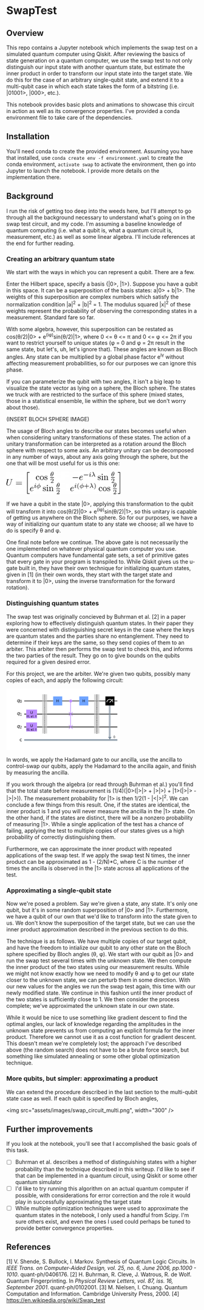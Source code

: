 # SwapTest

## Overview

This repo contains a Jupyter notebook which implements the swap test on a simulated quantum computer using Qiskit. After reviewing the basics of state generation on a quantum computer, we use the swap test to not only distinguish our input state with another quantum state, but estimate the inner product in order to transform our input state into the target state. We do this for the case of an arbitrary single-qubit state, and extend it to a multi-qubit case in which each state takes the form of a bitstring (i.e. |01001>, |000>, etc.). 

This notebook provides basic plots and animations to showcase this circuit in action as well as its convergence properties. I've provided a conda environment file to take care of the dependencies.

## Installation

You'll need conda to create the provided environment. Assuming you have that installed, use `conda create env -f environment.yaml` to create the conda environment, `activate swap` to activate the environment, then go into Jupyter to launch the notebook. I provide more details on the implementation there. 

## Background

I run the risk of getting too deep into the weeds here, but I'll attempt to go through all the background necessary to understand what's going on in the swap test circuit, and my code. I'm assuming a baseline knowledge of quantum computing (i.e. what a qubit is, what a quantum circuit is, measurement, etc.) as well as some linear algebra. I'll include references at the end for further reading.

### Creating an arbitrary quantum state

We start with the ways in which you can represent a qubit. There are a few. 

Enter the Hilbert space, specify a basis {|0>, |1>}. Suppose you have a qubit in this space. It can be a superposition of the basis states: a|0> + b|1>. The weights of this superposition are complex numbers which satisfy the normalization condition |a|<sup>2</sup> + |b|<sup>2</sup> = 1. The modulus squared |x|<sup>2</sup> of these weights represent the probability of observing the corresponding states in a measurement. Standard fare so far. 

With some algebra, however, this superposition can be restated as cos(θ/2)|0> + e<sup>(iφ)</sup>sin(θ/2)|1>, where 0 <= θ <= π and 0 <= φ <= 2π if you want to restrict yourself to unique states (φ = 0 and φ = 2π result in the same state, but let's, uh, let's ignore that). These angles are known as Bloch angles. Any state can be multiplied by a global phase factor e<sup>iγ</sup> without affecting measurement probabilities, so for our purposes we can ignore this phase. 

If you can parameterize the qubit with two angles, it isn't a big leap to visualize the state vector as lying on a sphere, the Bloch sphere. The states we truck with are restricted to the surface of this sphere (mixed states, those in a statistical ensemble, lie within the sphere, but we don't worry about those). 

(INSERT BLOCH SPHERE IMAGE)

The usage of Bloch angles to describe our states becomes useful when when considering unitary transformations of these states. The action of a unitary transformation can be interpreted as a rotation around the Bloch sphere with respect to some axis. An arbitrary unitary can be decomposed in any number of ways, about any axis going through the sphere, but the one that will be most useful for us is this one:

<img src="assets/images/u_gate.png" alt="alt" title="title" width="300" />

If we have a qubit in the state |0>, applying this transformation to the qubit will transform it into cos(θ/2)|0> + e<sup>(iφ)</sup>sin(θ/2)|1>, so this unitary is capable of getting us anywhere on the Bloch sphere. So for our purposes, we have a way of initializing our quantum state to any state we choose; all we have to do is specify θ and φ.

One final note before we continue. The above gate is not necessarily the one implemented on whatever physical quantum computer you use. Quantum computers have fundamental gate sets, a set of primitive gates that every gate in your program is transpiled to. While Qiskit gives us the u-gate built in, they have their own technique for initializing quantum states, given in [1] (in their own words, they start with the target state and transform it to |0>, using the inverse transformation for the forward rotation).

### Distinguishing quantum states

The swap test was originally concieved by Buhrman et al. [2] in a paper exploring how to effectively distinguish quantum states. In their paper they were concerned with distinguishing secret keys in the case where the keys are quantum states and the parties share no entanglement. They need to determine if their keys are the same, so they send copies of them to an arbiter. This arbiter then performs the swap test to check this, and informs the two parties of the result. They go on to give bounds on the qubits required for a given desired error. 

For this project, we are the arbiter. We're given two qubits, possibly many copies of each, and apply the following circuit:

<img src="assets/images/swap_circuit.png" width="300" />

In words, we apply the Hadamard gate to our ancilla, use the ancilla to control-swap our qubits, apply the Hadamard to the ancilla again, and finish by measuring the ancilla.  

If you work through the algebra (or read through Buhrman et al.) you'll find that the total state before measurement is (1/4)(|0>(|>|> + |>|>) + |1>(|>|> - |>|>)). The measurement probability for |1> is then 1/2(1 - |<|>|<sup>2</sup>. We can conclude a few things from this result. One, if the states are identical, the inner product is 1 and you will never measure the ancilla in the |1> state. On the other hand, if the states are distinct, there will be a nonzero probability of measuring |1>. While a single application of the test has a chance of failing, applying the test to multiple copies of our states gives us a high probability of correctly distinguishing them.

Furthermore, we can approximate the inner product with repeated applications of the swap test. If we apply the swap test N times, the inner product can be approximated as 1 - (2/N)*C, where C is the number of times the ancilla is observed in the |1> state across all applications of the test.

### Approximating a single-qubit state

Now we're posed a problem. Say we're given a state, any state. It's only one qubit, but it's in some random superposition of |0> and |1>. Furthermore, we have a qubit of our own that we'd like to transform into the state given to us. We don't know the superposition of the target state, but we can use the inner product approximation described in the previous section to do this.

The technique is as follows. We have multiple copies of our target qubit, and have the freedom to intialize our qubit to any other state on the Bloch sphere specified by Bloch angles (θ, φ). We start with our qubit as |0> and run the swap test several times with the unknown state. We then compute the inner product of the two states using our measurement results. While we might not know exactly how we need to modify θ and φ to get our state closer to the unknown state, we can perturb them in some direction. With our new values for the angles we run the swap test again, this time with our newly modified state. We continue in this fashion until the inner product of the two states is sufficiently close to 1. We then consider the process complete; we've approximated the unknown state in our own state. 

While it would be nice to use something like gradient descent to find the optimal angles, our lack of knowledge regarding the amplitudes in the unknown state prevents us from computing an explicit formula for the inner product. Therefore we cannot use it as a cost function for gradient descent. This doesn't mean we're completely lost; the approach I've described above (the random search) does not have to be a brute force search, but something like simulated annealing or some other global optimization technique. 

### More qubits, but simpler: approximating a product

We can extend the procedure described in the last section to the multi-qubit state case as well. If each qubit is specified by Bloch angles, 

<img src="assets/images/swap_circuit_multi.png", width="300" />

## Further improvements

If you look at the notebook, you'll see that I accomplished the basic goals of this task.

- [ ] Buhrman et al. describes a method of distinguishing states with a higher probability than the technique described in this writeup. I'd like to see if that can be implemented in a quantum circuit, using Qiskit or some other quantum simulator
- [ ] I'd like to try running this algorithm on an actual quantum computer if possible, with considerations for error correction and the role it would play in successfully approximating the target state
- [ ] While multiple optimization techniques were used to approximate the quantum states in the notebook, I only used a handful from Scipy. I'm sure others exist, and even the ones I used could perhaps be tuned to provide better convergence properties. 

## References

[1] V. Shende, S. Bullock, I. Markov. Synthesis of Quantum Logic Circuits. In *IEEE Trans. on Computer-Aided Design, vol. 25, no. 6, June 2006, pp.1000 - 1010*. quant-ph/0406176.
[2] H. Buhrman, R. Cleve, J. Watrous, R. de Wolf. Quantum Fingerprinting. In *Physical Review Letters, vol. 87, iss. 16, September 2001*. quant-ph/0102001. 
[3] M. Nielsen, I. Chuang. Quantum Computation and Information. Cambridge University Press, 2000.
[4] https://en.wikipedia.org/wiki/Swap_test
